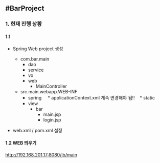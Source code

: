 #BarProject
----
### 1. 현재 진행 상황 
#### 1.1 
* Spring Web project 생성
  * com.bar.main
    * dao
    * service
    * vo
    * web
      * MainController
  * src.main.webapp.WEB-INF
    * spring
      * applicationContext.xml 계속 변경해야 됨!!
    * static
    * view
      * bar
        * main.jsp
        * login.jsp

* web.xml / pom.xml 설정
#### 1.2 WEB 띄우기
http://192.168.201.17:8080/jb/main
        
    
